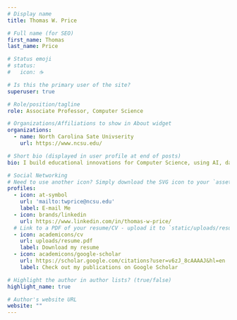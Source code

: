 ```yaml
---
# Display name
title: Thomas W. Price

# Full name (for SEO)
first_name: Thomas
last_name: Price

# Status emoji
# status:
#   icon: ☕️

# Is this the primary user of the site?
superuser: true

# Role/position/tagline
role: Associate Professor, Computer Science

# Organizations/Affiliations to show in About widget
organizations:
  - name: North Carolina Sate Univserity
    url: https://www.ncsu.edu/

# Short bio (displayed in user profile at end of posts)
bio: I build educational innovations for Computer Science, using AI, data and UX.

# Social Networking
# Need to use another icon? Simply download the SVG icon to your `assets/media/icons/` folder.
profiles:
  - icon: at-symbol
    url: 'mailto:twprice@ncsu.edu'
    label: E-mail Me
  - icon: brands/linkedin
    url: https://www.linkedin.com/in/thomas-w-price/
  # Link to a PDF of your resume/CV - upload it to `static/uploads/resume.pdf`
  - icon: academicons/cv
    url: uploads/resume.pdf
    label: Download my resume
  - icon: academicons/google-scholar
    url: https://scholar.google.com/citations?user=v6zJ_8cAAAAJ&hl=en
    label: Check out my publications on Google Scholar

# Highlight the author in author lists? (true/false)
highlight_name: true

# Author's website URL
website: ""
---
```


